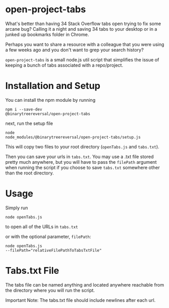 # open-project-tabs

What's better than having 34 Stack Overflow tabs open trying to fix some arcane bug? Calling it a night and saving 34 tabs to your desktop or in a junked up bookmarks folder in Chrome.

Perhaps you want to share a resource with a colleague that you were using a few weeks ago and you don't want to grep your search history?

<code>open-project-tabs</code> is a small node.js util script that simplifies the issue of keeping a bunch of tabs associated with a repo/project.

# Installation and Setup

You can install the npm module by running

<code>npm i --save-dev @binarytreereversal/open-project-tabs</code>

next, run the setup file

<code>node node_modules/@binarytreereversal/open-project-tabs/setup.js</code>

This will copy two files to your root directory (<code>openTabs.js</code> and <code>tabs.txt</code>).

Then you can save your urls in <code>tabs.txt</code>. You may use a .txt file stored pretty much anywhere, but you will have to pass the <code>filePath</code> argument when running the script if you choose to save <code>tabs.txt</code> somewhere other than the root directory.

# Usage

Simply run

<code>node openTabs.js</code>

to open all of the URLs in <code>tabs.txt</code>

or with the optional parameter, <code>filePath</code>:

<code>node openTabs.js --filePath="relativeFilePathToTabsTxtFile"</code>

# Tabs.txt File

The tabs file can be named anything and located anywhere reachable from the directory where you will run the script.

Important Note: The tabs.txt file should include newlines after each url.
